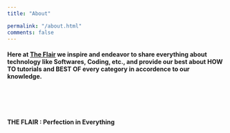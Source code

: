 ```yaml
---
title: "About"

permalink: "/about.html"
comments: false
---
```


#### **Here at** <bold><a href="https://theflair.tk/">The Flair</a></bold> **we inspire and endeavor to share everything about technology like Softwares, Coding, etc., and provide our best about HOW TO tutorials and BEST OF every category in accordence to our knowledge.**
<br><br><br>

#### **THE FLAIR : Perfection in Everything**

